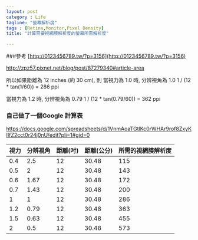 ```yaml
---
layout: post
category : Life 
tagline: "螢幕解析度"
tags : [Retina,Monitor,Pixel Density]
title: "計算需要視網膜解析度的螢幕所需解析度"

---
```


###參考
[http://0123456789.tw/?p=3156](http://0123456789.tw/?p=3156)

http://zpz57.pixnet.net/blog/post/87279340#article-area



所以如果距離為 12 inches (約 30 cm), 則
當視力為 1.0 時, 分辨視角為 1.0
    1 / (12 * tan(1/60)) = 286 ppi

當視力為 1.2 時, 分辨視角為 0.79
    1 / (12 * tan(0.79/60)) = 362 ppi
    
### 自己做了一個Google 計算表

https://docs.google.com/spreadsheets/d/1VnmAoaTGtlKc0rWHAr9rof8ZxyKIIfZ2cct0r24j0nU/edit?pli=1#gid=0

| 視力 | 分辨視角 | 距離(吋) | 距離(公分) | 所需的視網膜解析度 |
|------|----------|----------|------------|--------------------|
| 0.4  | 2.5      | 12       | 30.48      | 115                |
| 0.5  | 2        | 12       | 30.48      | 143                |
| 0.6  | 1.67     | 12       | 30.48      | 172                |
| 0.7  | 1.43     | 12       | 30.48      | 200                |
| 1    | 1        | 12       | 30.48      | 286                |
| 1.2  | 0.79     | 12       | 30.48      | 363                |
| 1.5  | 0.63     | 12       | 30.48      | 455                |
| 2    | 0.5      | 12       | 30.48      | 573                |